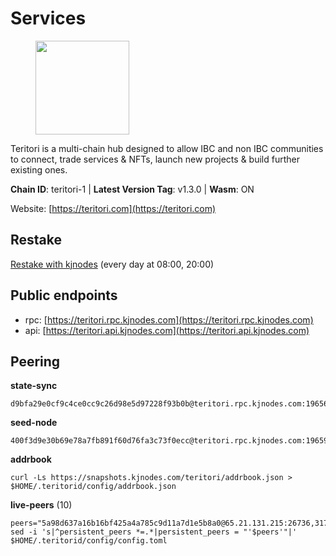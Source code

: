 # Services

<figure><img src="https://raw.githubusercontent.com/kj89/testnet_manuals/main/pingpub/logos/teritori.png" width="150" alt=""><figcaption></figcaption></figure>

Teritori is a multi-chain hub designed to allow IBC and non IBC communities  to connect, trade services & NFTs, launch new projects & build further existing ones.

**Chain ID**: teritori-1 | **Latest Version Tag**: v1.3.0 | **Wasm**: ON

Website: [https://teritori.com](https://teritori.com)

## Restake

[Restake with kjnodes](https://restake.app/teritori/torivaloper184ln03hkpt75uhrrr26f66kvcqvf4yn4nc2xjm) (every day at 08:00, 20:00)
## Public endpoints

* rpc: [https://teritori.rpc.kjnodes.com](https://teritori.rpc.kjnodes.com)
* api: [https://teritori.api.kjnodes.com](https://teritori.api.kjnodes.com)

## Peering

**state-sync**

```
d9bfa29e0cf9c4ce0cc9c26d98e5d97228f93b0b@teritori.rpc.kjnodes.com:19656
```

**seed-node**

```
400f3d9e30b69e78a7fb891f60d76fa3c73f0ecc@teritori.rpc.kjnodes.com:19659
```

**addrbook**
```
curl -Ls https://snapshots.kjnodes.com/teritori/addrbook.json > $HOME/.teritorid/config/addrbook.json
```

**live-peers** (10)
```
peers="5a98d637a16b16bf425a4a785c9d11a7d1e5b8a0@65.21.131.215:26736,3178ac8fffd269325500c95679d58d5e8ec61746@198.244.213.94:22956,d9bfa29e0cf9c4ce0cc9c26d98e5d97228f93b0b@65.109.88.38:19656,ec4126b26336cd61b335345df4ff2a3fbb79338a@65.109.92.240:20026,24b28cf013e6d7b5b88b6dba2701c5ddd2dd5ee1@65.109.58.225:28656,2b4f46e601fb4ede2a0c98976337e3afdaa50dac@65.108.238.102:15956,8ac41af54dfd91c41de71cde222a55670f2f405d@141.95.65.73:15956,ff8f8c1b4cf70f38e1c370af05a40c1845022ae8@51.79.103.43:26656,106490318e51355bc6d72e7941a0080f8b8256b9@185.16.39.14:26656,fefd8ffb33a5d6ae194f082a39c4bb713da3a06b@167.86.86.197:36656"
sed -i 's|^persistent_peers *=.*|persistent_peers = "'$peers'"|' $HOME/.teritorid/config/config.toml
```
